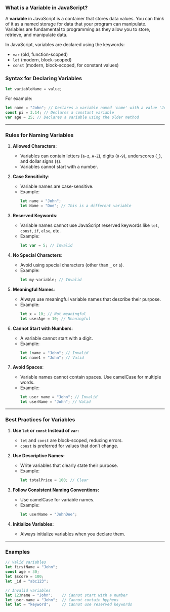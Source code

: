 ### **What is a Variable in JavaScript?**

A **variable** in JavaScript is a container that stores data values. You can think of it as a named storage for data that your program can manipulate. Variables are fundamental to programming as they allow you to store, retrieve, and manipulate data.

In JavaScript, variables are declared using the keywords:

- `var` (old, function-scoped)
- `let` (modern, block-scoped)
- `const` (modern, block-scoped, for constant values)

### **Syntax for Declaring Variables**

```javascript
let variableName = value;
```

For example:

```javascript
let name = "John"; // Declares a variable named 'name' with a value 'John'
const pi = 3.14; // Declares a constant variable
var age = 25; // Declares a variable using the older method
```

---

### **Rules for Naming Variables**

1. **Allowed Characters**:

   - Variables can contain letters (`a-z`, `A-Z`), digits (`0-9`), underscores (`_`), and dollar signs (`$`).
   - Variables cannot start with a number.

2. **Case Sensitivity**:

   - Variable names are case-sensitive.
   - Example:
     ```javascript
     let name = "John";
     let Name = "Doe"; // This is a different variable
     ```

3. **Reserved Keywords**:

   - Variable names cannot use JavaScript reserved keywords like `let`, `const`, `if`, `else`, etc.
   - Example:
     ```javascript
     let var = 5; // Invalid
     ```

4. **No Special Characters**:

   - Avoid using special characters (other than `_` or `$`).
   - Example:
     ```javascript
     let my-variable; // Invalid
     ```

5. **Meaningful Names**:

   - Always use meaningful variable names that describe their purpose.
   - Example:
     ```javascript
     let x = 10; // Not meaningful
     let userAge = 10; // Meaningful
     ```

6. **Cannot Start with Numbers**:

   - A variable cannot start with a digit.
   - Example:
     ```javascript
     let 1name = "John"; // Invalid
     let name1 = "John"; // Valid
     ```

7. **Avoid Spaces**:
   - Variable names cannot contain spaces. Use camelCase for multiple words.
   - Example:
     ```javascript
     let user name = "John"; // Invalid
     let userName = "John"; // Valid
     ```

---

### **Best Practices for Variables**

1. **Use `let` or `const` Instead of `var`:**

   - `let` and `const` are block-scoped, reducing errors.
   - `const` is preferred for values that don’t change.

2. **Use Descriptive Names:**

   - Write variables that clearly state their purpose.
   - Example:
     ```javascript
     let totalPrice = 100; // Clear
     ```

3. **Follow Consistent Naming Conventions:**

   - Use camelCase for variable names.
   - Example:
     ```javascript
     let userName = "JohnDoe";
     ```

4. **Initialize Variables:**
   - Always initialize variables when you declare them.

---

### **Examples**

```javascript
// Valid variables
let firstName = "John";
const age = 30;
let $score = 100;
let _id = "abc123";

// Invalid variables
let 123name = "John";    // Cannot start with a number
let user-name = "John";  // Cannot contain hyphens
let let = "keyword";     // Cannot use reserved keywords
```
